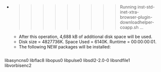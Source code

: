 * >>>>>>>>> Running inst-std-inet-xtra-browser-plugin-downloadhelper-coapp.sh ...
  * After this operation, 4,688 kB of additional disk space will be used.
  * Disk size = 4827736K. Space Used = 6140K. Runtime = 00:00:00:01.
  * The following NEW packages will be installed:
  ```bash
libasyncns0 libflac8 libopus0 libpulse0 libsdl2-2.0-0
libsndfile1 libvorbisenc2
  ```
